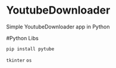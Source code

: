 # YoutubeDownloader
Simple YoutubeDownloader app in Python

#Python Libs

`pip install pytube`

`tkinter`
`os`

